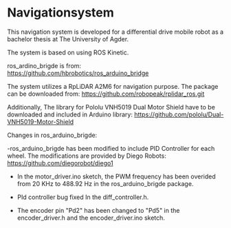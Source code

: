 # Navigationsystem
This navigation system is developed for a differential drive mobile robot as a bachelor thesis at The University of Agder. 

The system is based on using ROS Kinetic. 

ros_ardino_brigde is from: https://github.com/hbrobotics/ros_arduino_bridge


The system utilizes a RpLiDAR A2M6 for navigation purpose. The package can be downloaded from: https://github.com/robopeak/rplidar_ros.git


 Additionally, The library for Pololu VNH5019 Dual Motor Shield have to be downloaded and included in Arduino library: 
https://github.com/pololu/Dual-VNH5019-Motor-Shield 

Changes in ros_arduino_brigde:

 -ros_arduino_brigde has been modified to include PID Controller for each wheel. The modifications are provided by Diego Robots:  https://github.com/diegorobot/diego1

 - In the motor_driver.ino sketch, the PWM frequency has been overided from 20 KHz to 488.92 Hz in the ros_arduino_brigde package.

- PId controller bug fixed In the diff_controller.h.

- The encoder pin "Pd2" has been changed to "Pd5" in the encoder_driver.h and the encoder_driver.ino sketch. 

 

